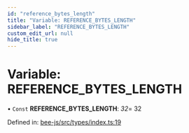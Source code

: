 ```yaml
---
id: "reference_bytes_length"
title: "Variable: REFERENCE_BYTES_LENGTH"
sidebar_label: "REFERENCE_BYTES_LENGTH"
custom_edit_url: null
hide_title: true
---
```


# Variable: REFERENCE\_BYTES\_LENGTH

• `Const` **REFERENCE\_BYTES\_LENGTH**: *32*= 32

Defined in: [bee-js/src/types/index.ts:19](https://github.com/ethersphere/bee-js/blob/7260ee1/src/types/index.ts#L19)
